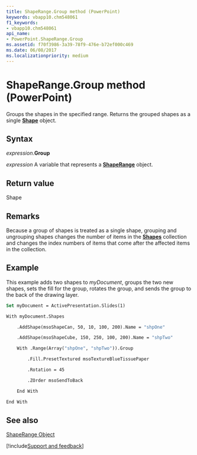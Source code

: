 ```yaml
---
title: ShapeRange.Group method (PowerPoint)
keywords: vbapp10.chm548061
f1_keywords:
- vbapp10.chm548061
api_name:
- PowerPoint.ShapeRange.Group
ms.assetid: f70f3986-3a39-78f9-476e-b72ef000c469
ms.date: 06/08/2017
ms.localizationpriority: medium
---
```



# ShapeRange.Group method (PowerPoint)

Groups the shapes in the specified range. Returns the grouped shapes as a single **[Shape](PowerPoint.Shape.md)** object.


## Syntax

_expression_.**Group**

_expression_ A variable that represents a **[ShapeRange](PowerPoint.ShapeRange.md)** object.


## Return value

Shape


## Remarks

Because a group of shapes is treated as a single shape, grouping and ungrouping shapes changes the number of items in the **[Shapes](PowerPoint.Shapes.md)** collection and changes the index numbers of items that come after the affected items in the collection.


## Example

This example adds two shapes to _myDocument_, groups the two new shapes, sets the fill for the group, rotates the group, and sends the group to the back of the drawing layer.


```vb
Set myDocument = ActivePresentation.Slides(1)

With myDocument.Shapes

    .AddShape(msoShapeCan, 50, 10, 100, 200).Name = "shpOne"

    .AddShape(msoShapeCube, 150, 250, 100, 200).Name = "shpTwo"

    With .Range(Array("shpOne", "shpTwo")).Group

        .Fill.PresetTextured msoTextureBlueTissuePaper

        .Rotation = 45

        .ZOrder msoSendToBack

    End With

End With
```


## See also


[ShapeRange Object](PowerPoint.ShapeRange.md)

[!include[Support and feedback](~/includes/feedback-boilerplate.md)]